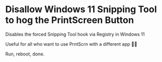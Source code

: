 # Disallow Windows 11 Snipping Tool to hog the PrintScreen Button

Disables the forced Snipping Tool hook via Registry in Windows 11

Useful for all who want to use PrntScrn with a different app 👍🏻

Run, reboot, done.
